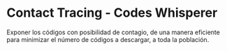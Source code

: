 # Contact Tracing - Codes Whisperer
Exponer los códigos con posibilidad de contagio, de una manera eficiente para minimizar el número de códigos a descargar, a toda la población.
